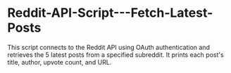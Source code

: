 # Reddit-API-Script---Fetch-Latest-Posts
This script connects to the Reddit API using OAuth authentication and retrieves the 5 latest posts from a specified subreddit. It prints each post's title, author, upvote count, and URL.
